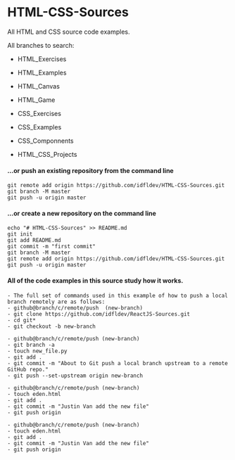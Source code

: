 # HTML-CSS-Sources
All HTML and CSS source code examples.

All branches to search:
- HTML_Exercises
- HTML_Examples
- HTML_Canvas
- HTML_Game

- CSS_Exercises
- CSS_Examples
- CSS_Componnents

- HTML_CSS_Projects

#### …or push an existing repository from the command line
```
git remote add origin https://github.com/idfldev/HTML-CSS-Sources.git
git branch -M master
git push -u origin master
```
#### …or create a new repository on the command line
```
echo "# HTML-CSS-Sources" >> README.md
git init
git add README.md
git commit -m "first commit"
git branch -M master
git remote add origin https://github.com/idfldev/HTML-CSS-Sources.git
git push -u origin master
```

#### All of the code examples in this source study how it works.
```
- The full set of commands used in this example of how to push a local branch remotely are as follows:
- github@branch/c/remote/push  (new-branch)
- git clone https://github.com/idfldev/ReactJS-Sources.git
- cd git*
- git checkout -b new-branch

- github@branch/c/remote/push (new-branch)
- git branch -a
- touch new_file.py
- git add .
- git commit -m "About to Git push a local branch upstream to a remote GitHub repo."
- git push --set-upstream origin new-branch

- github@branch/c/remote/push (new-branch)
- touch eden.html
- git add .
- git commit -m "Justin Van add the new file"
- git push origin

- github@branch/c/remote/push (new-branch)
- touch eden.html
- git add .
- git commit -m "Justin Van add the new file"
- git push origin
```
